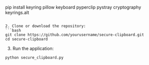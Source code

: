 pip install keyring pillow keyboard pyperclip pystray cryptography keyrings.alt
```

2. Clone or download the repository:
```bash
git clone https://github.com/yourusername/secure-clipboard.git
cd secure-clipboard
```

3. Run the application:
```bash
python secure_clipboard.py